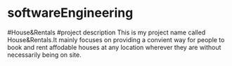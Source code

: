 # softwareEngineering
#House&Rentals
#project description
This is my project name called House&Rentals.It mainly focuses on providing a convient way for people to book and rent affodable houses at any location wherever they are without necessarily being on site.
